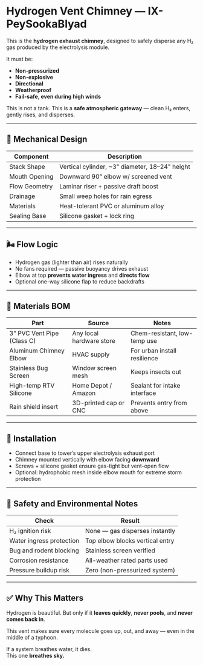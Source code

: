 # Hydrogen Vent Chimney — IX-PeySookaBlyad

This is the **hydrogen exhaust chimney**, designed to safely disperse any H₂ gas produced by the electrolysis module.

It must be:

- **Non-pressurized**
- **Non-explosive**
- **Directional**
- **Weatherproof**
- **Fail-safe, even during high winds**

This is not a tank. This is a **safe atmospheric gateway** — clean H₂ enters, gently rises, and disperses.

---

## 🔩 Mechanical Design

| Component       | Description                                         |
|-----------------|-----------------------------------------------------|
| Stack Shape     | Vertical cylinder, ~3" diameter, 18–24" height      |
| Mouth Opening   | Downward 90° elbow w/ screened vent                 |
| Flow Geometry   | Laminar riser + passive draft boost                 |
| Drainage        | Small weep holes for rain egress                    |
| Materials       | Heat-tolerant PVC or aluminum alloy                 |
| Sealing Base    | Silicone gasket + lock ring                         |

---

## 🌬️ Flow Logic

- Hydrogen gas (lighter than air) rises naturally
- No fans required — passive buoyancy drives exhaust
- Elbow at top **prevents water ingress** and **directs flow**
- Optional one-way silicone flap to reduce backdrafts

---

## 🧱 Materials BOM

| Part                      | Source                  | Notes                           |
|---------------------------|-------------------------|----------------------------------|
| 3" PVC Vent Pipe (Class C)| Any local hardware store| Chem-resistant, low-temp use     |
| Aluminum Chimney Elbow    | HVAC supply             | For urban install resilience     |
| Stainless Bug Screen      | Window screen mesh      | Keeps insects out                |
| High-temp RTV Silicone    | Home Depot / Amazon     | Sealant for intake interface     |
| Rain shield insert        | 3D-printed cap or CNC   | Prevents entry from above        |

---

## 🔧 Installation

- Connect base to tower’s upper electrolysis exhaust port  
- Chimney mounted vertically with elbow facing **downward**  
- Screws + silicone gasket ensure gas-tight but vent-open flow  
- Optional: hydrophobic mesh inside elbow mouth for extreme storm protection

---

## 🧪 Safety and Environmental Notes

| Check                          | Result                           |
|--------------------------------|----------------------------------|
| H₂ ignition risk               | None — gas disperses instantly   |
| Water ingress protection       | Top elbow blocks vertical entry  |
| Bug and rodent blocking        | Stainless screen verified        |
| Corrosion resistance           | All-weather rated parts used     |
| Pressure buildup risk          | Zero (non-pressurized system)    |

---

## ✅ Why This Matters

Hydrogen is beautiful. But only if it **leaves quickly**, **never pools**, and **never comes back in**.

This vent makes sure every molecule goes up, out, and away — even in the middle of a typhoon.

If a system breathes water, it dies.  
This one **breathes sky.**
